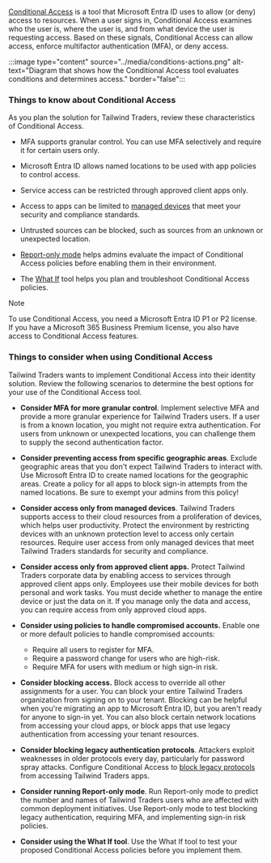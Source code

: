 
[Conditional Access](/azure/active-directory/conditional-access/overview) is a tool that Microsoft Entra ID uses to allow (or deny) access to resources. When a user signs in, Conditional Access examines who the user is, where the user is, and from what device the user is requesting access. Based on these signals, Conditional Access can allow access, enforce multifactor authentication (MFA), or deny access.  

:::image type="content" source="../media/conditions-actions.png" alt-text="Diagram that shows how the Conditional Access tool evaluates conditions and determines access." border="false":::

### Things to know about Conditional Access

As you plan the solution for Tailwind Traders, review these characteristics of Conditional Access.

- MFA supports granular control. You can use MFA selectively and require it for certain users only.

- Microsoft Entra ID allows named locations to be used with app policies to control access.

- Service access can be restricted through approved client apps only.

- Access to apps can be limited to [managed devices](/azure/active-directory/conditional-access/concept-condition-filters-for-devices) that meet your security and compliance standards.

- Untrusted sources can be blocked, such as sources from an unknown or unexpected location.

- [Report-only mode](/azure/active-directory/conditional-access/concept-conditional-access-report-only) helps admins evaluate the impact of Conditional Access policies before enabling them in their environment.

- The [What If](/azure/active-directory/conditional-access/what-if-tool) tool helps you plan and troubleshoot Conditional Access policies.

> [!NOTE]
> To use Conditional Access, you need a Microsoft Entra ID P1 or P2 license. If you have a Microsoft 365 Business Premium license, you also have access to Conditional Access features. 

### Things to consider when using Conditional Access

Tailwind Traders wants to implement Conditional Access into their identity solution. Review the following scenarios to determine the best options for your use of the Conditional Access tool.

- **Consider MFA for more granular control**. Implement selective MFA and provide a more granular experience for Tailwind Traders users. If a user is from a known location, you might not require extra authentication. For users from unknown or unexpected locations, you can challenge them to supply the second authentication factor.

- **Consider preventing access from specific geographic areas**. Exclude geographic areas that you don't expect Tailwind Traders to interact with. Use Microsoft Entra ID to create named locations for the geographic areas. Create a policy for all apps to block sign-in attempts from the named locations. Be sure to exempt your admins from this policy!

- **Consider access only from managed devices**. Tailwind Traders supports access to their cloud resources from a proliferation of devices, which helps user productivity. Protect the environment by restricting devices with an unknown protection level to access only certain resources. Require user access from only managed devices that meet Tailwind Traders standards for security and compliance.

- **Consider access only from approved client apps.** Protect Tailwind Traders corporate data by enabling access to services through approved client apps only. Employees use their mobile devices for both personal and work tasks. You must decide whether to manage the entire device or just the data on it. If you manage only the data and access, you can require access from only approved cloud apps.

- **Consider using policies to handle compromised accounts.** Enable one or more default policies to handle compromised accounts:
   - Require all users to register for MFA.
   - Require a password change for users who are high-risk.
   - Require MFA for users with medium or high sign-in risk.

- **Consider blocking access.** Block access to override all other assignments for a user. You can block your entire Tailwind Traders organization from signing on to your tenant. Blocking can be helpful when you're migrating an app to Microsoft Entra ID, but you aren't ready for anyone to sign-in yet. You can also block certain network locations from accessing your cloud apps, or block apps that use legacy authentication from accessing your tenant resources.

- **Consider blocking legacy authentication protocols**. Attackers exploit weaknesses in older protocols every day, particularly for password spray attacks. Configure Conditional Access to [block legacy protocols](/azure/active-directory/conditional-access/howto-conditional-access-policy-block-legacy) from accessing Tailwind Traders apps.

- **Consider running Report-only mode**. Run Report-only mode to predict the number and names of Tailwind Traders users who are affected with common deployment initiatives. Use Report-only mode to test blocking legacy authentication, requiring MFA, and implementing sign-in risk policies. 

- **Consider using the What If tool**. Use the What If tool to test your proposed Conditional Access policies before you implement them.

